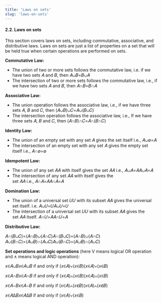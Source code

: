 ```yaml
---
title: 'Laws on sets'
slug: 'laws-on-sets'
---
```


#### 2.2. Laws on sets

This section covers laws on sets, including commutative, associative, and distributive laws. Laws on sets are just a list of properties on a set that will be held true when certain operations are performed on sets.

**Commutative Law:**

- The union of two or more sets follows the commutative law, i.e. if we have two sets 𝐴 and 𝐵, then 𝐴∪𝐵=𝐵∪𝐴
- The intersection of two or more sets follows the commutative law, i.e., if we have two sets 𝐴 and 𝐵, then 𝐴∩𝐵=𝐵∩𝐴

**Associative Law:**

- The union operation follows the associative law, i.e., if we have three sets 𝐴, 𝐵 and 𝐶, then (𝐴∪𝐵)∪𝐶=𝐴∪(𝐵∪𝐶)
- The intersection operation follows the associative law, i.e., If we have three sets 𝐴, 𝐵 and 𝐶, then (𝐴∩𝐵)∩𝐶=𝐴∩(𝐵∩𝐶)

**Identity Law:**

- The union of an empty set with any set 𝐴 gives the set itself i.e., 𝐴∪∅=𝐴
- The intersection of an empty set with any set 𝐴 gives the empty set itself i.e., 𝐴∩∅=∅

**Idempotent Law:**

- The union of any set 𝐴𝐴 with itself gives the set 𝐴𝐴 i.e., 𝐴∪𝐴=𝐴𝐴∪𝐴=𝐴
- The intersection of any set 𝐴𝐴 with itself gives the set 𝐴𝐴 i.e., 𝐴∩𝐴=𝐴𝐴∩𝐴=𝐴

**Domination Law:**

- The union of a universal set 𝑈𝑈 with its subset 𝐴𝐴 gives the universal set itself. i.e. 𝐴∪𝑈=𝑈𝐴∪𝑈=𝑈
- The intersection of a universal set 𝑈𝑈 with its subset 𝐴𝐴 gives the set 𝐴𝐴 itself. 𝐴∩𝑈=𝐴𝐴∩𝑈=𝐴

**Distributive Law:**

𝐴∩(𝐵∪𝐶)=(𝐴∩𝐵)∪(𝐴∩𝐶)𝐴∩(𝐵∪𝐶)=(𝐴∩𝐵)∪(𝐴∩𝐶)  
𝐴∪(𝐵∩𝐶)=(𝐴∪𝐵)∩(𝐴∪𝐶)𝐴∪(𝐵∩𝐶)=(𝐴∪𝐵)∩(𝐴∪𝐶)

**Set operations and logic operations** (here V means logical OR operation and ∧ means logical AND operation):

𝑥∈𝐴∪𝐵𝑥∈𝐴∪𝐵 if and only if (𝑥∈𝐴)∨(𝑥∈𝐵)(𝑥∈𝐴)∨(𝑥∈𝐵)

𝑥∈𝐴∩𝐵𝑥∈𝐴∩𝐵 if and only if (𝑥∈𝐴)∧(𝑥∈𝐵)(𝑥∈𝐴)∧(𝑥∈𝐵)

𝑥∈𝐴−𝐵𝑥∈𝐴−𝐵 if and only if (𝑥∈𝐴)∧(𝑥∉𝐵)(𝑥∈𝐴)∧(𝑥∉𝐵)

𝑥∈𝐴∆𝐵𝑥∈𝐴∆𝐵 if and only if (𝑥∈𝐴)∨(𝑥∈𝐵)